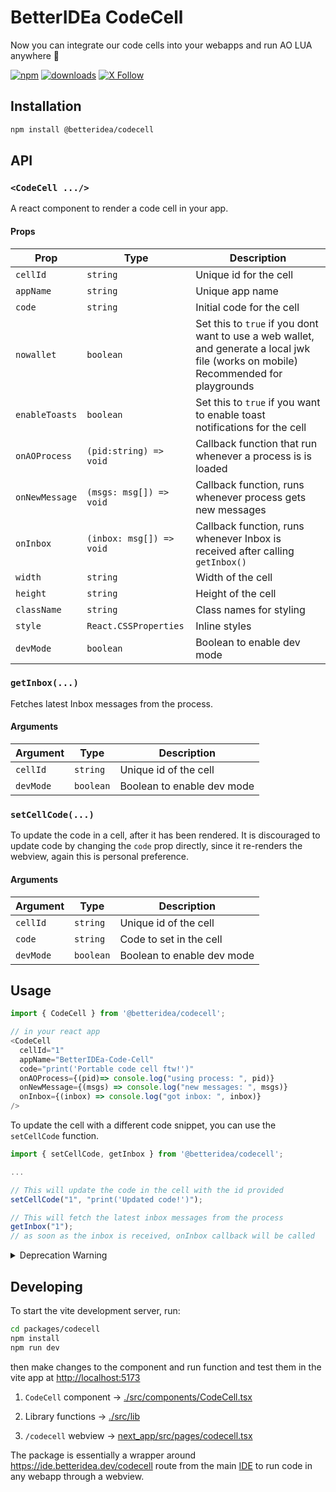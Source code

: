 # BetterIDEa CodeCell

Now you can integrate our code cells into your webapps and run AO LUA anywhere 🎉

[![npm](https://img.shields.io/badge/@betteridea/codecell-npm-red)](https://www.npmjs.com/package/@betteridea/codecell)
[![downloads](https://img.shields.io/npm/dt/@betteridea/codecell?color=red)](https://www.npmjs.com/package/@betteridea/codecell)
[![X Follow](https://img.shields.io/twitter/follow/betteridea_dev)](https://twitter.com/betteridea_dev)


## Installation

```bash
npm install @betteridea/codecell
```

## API

### `<CodeCell .../>`

A react component to render a code cell in your app.

#### Props

| Prop           | Type                     | Description                                                                                                                          |
| -------------- | ------------------------ | ------------------------------------------------------------------------------------------------------------------------------------ |
| `cellId`       | `string`                 | Unique id for the cell                                                                                                               |
| `appName`      | `string`                 | Unique app name                                                                                                                      |
| `code`         | `string`                 | Initial code for the cell                                                                                                            |
| `nowallet`     | `boolean`                | Set this to `true` if you dont want to use a web wallet, and generate a local jwk file (works on mobile) Recommended for playgrounds |
| `enableToasts` | `boolean`                | Set this to `true` if you want to enable toast notifications for the cell                                                            |
| `onAOProcess`  | `(pid:string) => void`   | Callback function that run whenever a process is is loaded                                                                           |
| `onNewMessage` | `(msgs: msg[]) => void`  | Callback function, runs whenever process gets new messages                                                                           |
| `onInbox`      | `(inbox: msg[]) => void` | Callback function, runs whenever Inbox is received after calling `getInbox()`                                                        |
| `width`        | `string`                 | Width of the cell                                                                                                                    |
| `height`       | `string`                 | Height of the cell                                                                                                                   |
| `className`    | `string`                 | Class names for styling                                                                                                              |
| `style`        | `React.CSSProperties`    | Inline styles                                                                                                                        |
| `devMode`      | `boolean`                | Boolean to enable dev mode                                                                                                           |


### `getInbox(...)`

Fetches latest Inbox messages from the process.

#### Arguments

| Argument  | Type      | Description                |
| --------- | --------- | -------------------------- |
| `cellId`  | `string`  | Unique id of the cell      |
| `devMode` | `boolean` | Boolean to enable dev mode |

### `setCellCode(...)`

To update the code in a cell, after it has been rendered.
It is discouraged to update code by changing the `code` prop directly, since it re-renders the webview, again this is personal preference.

#### Arguments

| Argument  | Type      | Description                |
| --------- | --------- | -------------------------- |
| `cellId`  | `string`  | Unique id of the cell      |
| `code`    | `string`  | Code to set in the cell    |
| `devMode` | `boolean` | Boolean to enable dev mode |


## Usage

```javascript
import { CodeCell } from '@betteridea/codecell';

// in your react app
<CodeCell
  cellId="1"
  appName="BetterIDEa-Code-Cell"
  code="print('Portable code cell ftw!')"
  onAOProcess={(pid)=> console.log("using process: ", pid)}
  onNewMessage={(msgs) => console.log("new messages: ", msgs)}
  onInbox={(inbox) => console.log("got inbox: ", inbox)}
/>
```

To update the cell with a different code snippet, you can use the `setCellCode` function.

```javascript
import { setCellCode, getInbox } from '@betteridea/codecell';

...

// This will update the code in the cell with the id provided
setCellCode("1", "print('Updated code!')");

// This will fetch the latest inbox messages from the process
getInbox("1");
// as soon as the inbox is received, onInbox callback will be called
```

<details>
<summary>Deprecation Warning</summary>

**runCell() function has been deprecated due to security reasons, since it might be possible anyone can run some mischevious code in your process without you knowing.**

### ~~`runCell(...)`~~ (deprecated due to security reasons)

~~To run the code in a cell, after it has been rendered (optional, since the cell already has a run button)~~

#### ~~Arguments~~

- ~~`cellId` - Unique id of the cell to run~~
- ~~`devMode` - Boolean to enable dev mode~~

```javascript
import { runCell } from '@betteridea/codecell';

...

// This will run whatever code is typed in the cell with the id provided
runCell("1");
```

</details>


## Developing

To start the vite development server, run:

```bash
cd packages/codecell
npm install
npm run dev
```

then make changes to the component and run function and test them in the vite app at [http://localhost:5173](http://localhost:5173)

1. `CodeCell` component -> [./src/components/CodeCell.tsx](https://github.com/betteridea-dev/codecell/blob/main/src/components/codecell.tsx)

2. Library functions -> [./src/lib](https://github.com/betteridea-dev/codecell/tree/main/src/lib)

3. `/codecell` webview -> [next_app/src/pages/codecell.tsx](https://github.com/betteridea-dev/ide/blob/main/next_app/src/pages/codecell.tsx)

The package is essentially a wrapper around https://ide.betteridea.dev/codecell route from the main [IDE](https://ide.betteridea.dev) to run code in any webapp through a webview.
